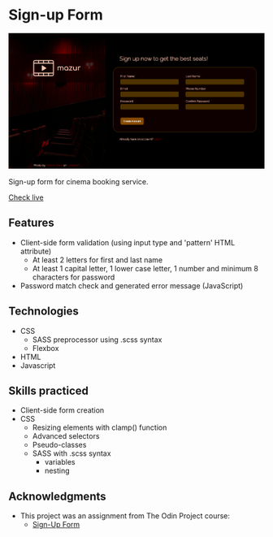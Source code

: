 # Sign-up Form

![interface](./img/screenshoot.png)

Sign-up form for cinema booking service.

[Check live](https://mrzadzinski.github.io/sign-up-form/)

## Features
* Client-side form validation (using input type and 'pattern' HTML attribute)
  * At least 2 letters for first and last name
  * At least 1 capital letter, 1 lower case letter, 1 number and minimum 8 characters for password
* Password match check and generated error message (JavaScript)

## Technologies
* CSS
  * SASS preprocessor using .scss syntax
  * Flexbox
* HTML
* Javascript

## Skills practiced
* Client-side form creation
* CSS
  * Resizing elements with clamp() function
  * Advanced selectors
  * Pseudo-classes
  * SASS with .scss syntax
    * variables
    * nesting

## Acknowledgments
* This project was an assignment from The Odin Project course:
  * [Sign-Up Form](https://www.theodinproject.com/lessons/node-path-intermediate-html-and-css-sign-up-form)
